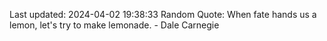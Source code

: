 Last updated: 2024-04-02 19:38:33
Random Quote: When fate hands us a lemon, let's try to make lemonade. - Dale Carnegie